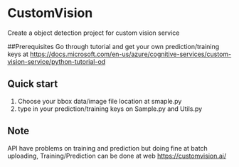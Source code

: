 # CustomVision
Create a object detection project for custom vision service

##Prerequisites 
Go through tutorial and get your own prediction/training keys at https://docs.microsoft.com/en-us/azure/cognitive-services/custom-vision-service/python-tutorial-od
## Quick start
1. Choose your bbox data/image file location at smaple.py
2. type in your prediction/training keys on Sample.py and Utils.py
## Note
API have problems on training and prediction but doing fine at batch uploading, Training/Prediction can be done at web https://customvision.ai/

